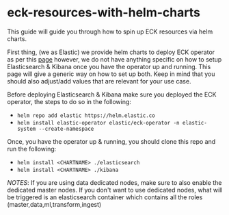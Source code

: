 # eck-resources-with-helm-charts

This guide will guide you through how to spin up ECK resources via helm charts.

First thing, (we as Elastic) we provide helm charts to deploy ECK operator as per this [page](https://github.com/elastic/cloud-on-k8s/tree/master/deploy) however, we do not have anything specific on how to setup Elasticsearch & Kibana once you have the operator up and running. This page will give a generic way on how to set up both. Keep in mind that you should also adjust/add values that are relevant for your use case. 

Before deploying Elasticsearch & Kibana make sure you deployed the ECK operator, the steps to do so in the following:
- `helm repo add elastic https://helm.elastic.co`
- `helm install elastic-operator elastic/eck-operator -n elastic-system --create-namespace`

Once, you have the operator up & running, you should clone this repo and run the following:
- `helm install <CHARTNAME> ./elasticsearch`
- `helm install <CHARTNAME> ./kibana`

_NOTES_: If you are using data dedicated nodes, make sure to also enable the dedicated master nodes.
If you don't want to use dedicated nodes, what will be triggered is an elasticsearch container which contains all the roles (master,data,ml,transform,ingest)
